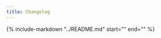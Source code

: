 ```yaml
---
title: Changelog
---
```


{%
   include-markdown "../README.md"
   start="<!--changelog-start-->"
   end="<!--changelog-end-->"
%}

<script>
  // undo the scrollTop that the theme did on this page, as there are loads
  // of toc entries and it's disorientating.
  window.addEventListener('DOMContentLoaded', function() {
    $('.wy-nav-side').scrollTop(0)
  })
</script>
